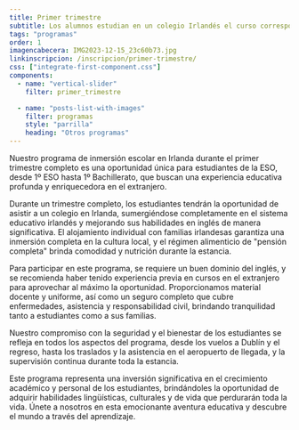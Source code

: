 ```yaml
---
title: Primer trimestre
subtitle: Los alumnos estudian en un colegio Irlandés el curso correspondiente a su equivalente en España, reincorporándose a la vuelta del viaje.
tags: "programas"
order: 1
imagencabecera: IMG2023-12-15_23c60b73.jpg
linkinscripcion: /inscripcion/primer-trimestre/
css: ["integrate-first-component.css"]
components:
  - name: "vertical-slider"
    filter: primer_trimestre

  - name: "posts-list-with-images"
    filter: programas
    style: "parrilla"
    heading: "Otros programas"
---
```


Nuestro programa de inmersión escolar en Irlanda durante el primer trimestre completo es una oportunidad única para estudiantes de la ESO, desde 1º ESO hasta 1º Bachillerato, que buscan una experiencia educativa profunda y enriquecedora en el extranjero.

Durante un trimestre completo, los estudiantes tendrán la oportunidad de asistir a un colegio en Irlanda, sumergiéndose completamente en el sistema educativo irlandés y mejorando sus habilidades en inglés de manera significativa. El alojamiento individual con familias irlandesas garantiza una inmersión completa en la cultura local, y el régimen alimenticio de "pensión completa" brinda comodidad y nutrición durante la estancia.

Para participar en este programa, se requiere un buen dominio del inglés, y se recomienda haber tenido experiencia previa en cursos en el extranjero para aprovechar al máximo la oportunidad. Proporcionamos material docente y uniforme, así como un seguro completo que cubre enfermedades, asistencia y responsabilidad civil, brindando tranquilidad tanto a estudiantes como a sus familias.

Nuestro compromiso con la seguridad y el bienestar de los estudiantes se refleja en todos los aspectos del programa, desde los vuelos a Dublín y el regreso, hasta los traslados y la asistencia en el aeropuerto de llegada, y la supervisión continua durante toda la estancia.

Este programa representa una inversión significativa en el crecimiento académico y personal de los estudiantes, brindándoles la oportunidad de adquirir habilidades lingüísticas, culturales y de vida que perdurarán toda la vida. Únete a nosotros en esta emocionante aventura educativa y descubre el mundo a través del aprendizaje.

